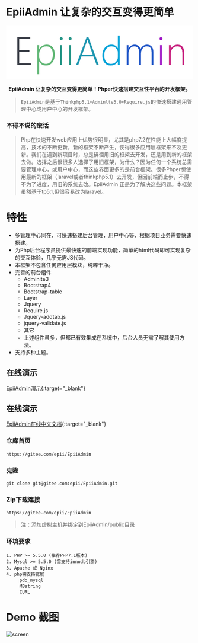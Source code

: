 # EpiiAdmin  让复杂的交互变得更简单

<p align=center>
<img src="https://github.com/epaii/epii-admin/blob/master/epiiadmin_logo.jpg?raw=true" alt="epiiadmin" width="800">
 
</p>
<p align=center >
  <b>EpiiAdmin 让复杂的交互变得更简单！Phper快速搭建交互性平台的开发框架。</b>
</p>


> `EpiiAdmin`是基于`Thinkphp5.1+Adminlte3.0+Require.js`的快速搭建通用管理中心或用户中心的开发框架。

### 不得不说的废话
> Php在快速开发web应用上优势很明显，尤其是php7.2在性能上大幅度提高，技术的不断更新，新的框架不断产生，使得很多应用层框架来不及更新。我们在遇到新项目时，总是徘徊用旧的框架去开发，还是用到新的框架去做。选择之后很很多人选择了用旧框架，为什么？因为任何一个系统总需要管理中心，或用户中心，而这些界面更多的是前台框架。很多Phper想使用最新的框架（laravel或者thinkphp5.1）去开发，但因前端而止步，不得不为了进度，用旧的系统去改。EpiiAdmin 正是为了解决这些问题。本框架虽然基于tp5.1,但很容易改为laravel。

# 特性

- 多管理中心同在，可快速搭建后台管理，用户中心等，根据项目业务需要快速搭建。
- 为Php后台程序员提供最快速的前端实现功能，简单的html代码即可实现复杂的交互体验，几乎无需JS代码。
- 本框架不包含任何应用层模块，纯粹干净。
- 完善的前台组件
    - Adminlte3
    - Bootstrap4
    - Bootstrap-table
    - Layer
    - Jquery
    - Require.js
    - Jquery-addtab.js
    - jquery-validate.js
    - 其它
    - 上述组件虽多，但都已有效集成在系统中，后台人员无需了解其使用方法。
- 支持多种主题。

## 在线演示

[EpiiAdmin演示](http://demo.epii-admin.epii.cn/){:target="_blank"}

## 在线演示

[EpiiAdmin在线中文文档](https://www.kancloud.cn/rlr123654/epiiadmin-php/704402){:target="_blank"}

### 仓库首页
```
https://gitee.com/epii/EpiiAdmin
```
### 克隆
```
git clone git@gitee.com:epii/EpiiAdmin.git
```
### Zip下载连接
```
https://gitee.com/epii/EpiiAdmin
```




>注：添加虚拟主机并绑定到EpiiAdmin/public目录 
### 环境要求
```
1. PHP >= 5.5.0 (推荐PHP7.1版本)
2. Mysql >= 5.5.0 (需支持innodb引擎)
3. Apache 或 Nginx
4. php需支持宽展
     pdo_mysql
     MBstring
     CURL
```



# Demo 截图
![screen]


[screen]:https://epii.gitee.io/epiiadmin-js/img/screen.png


